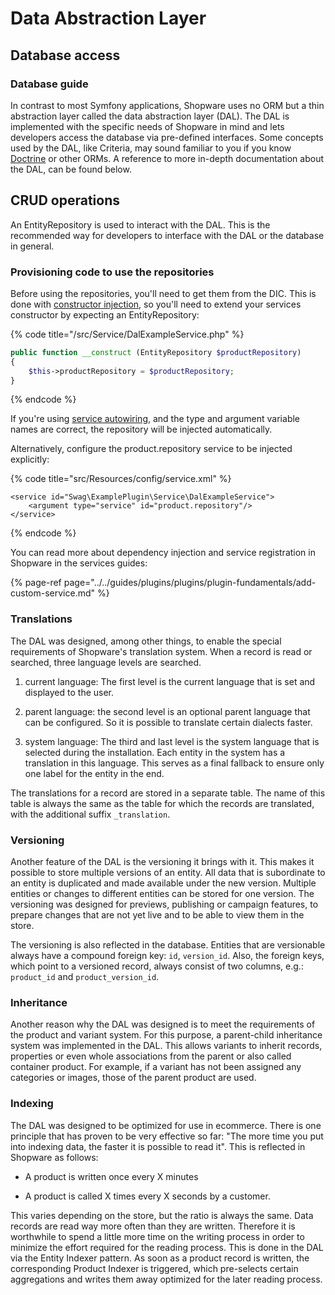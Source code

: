 # Data Abstraction Layer

## Database access

### Database guide

In contrast to most Symfony applications, Shopware uses no ORM but a thin abstraction layer called the data abstraction layer \(DAL\). The DAL is implemented with the specific needs of Shopware in mind and lets developers access the database via pre-defined interfaces. Some concepts used by the DAL, like Criteria, may sound familiar to you if you know [Doctrine](https://symfony.com/doc/current/doctrine.html) or other ORMs. A reference to more in-depth documentation about the DAL, can be found below.

## CRUD operations

An EntityRepository is used to interact with the DAL. This is the recommended way for developers to interface with the DAL or the database in general.

### Provisioning code to use the repositories

Before using the repositories, you'll need to get them from the DIC. This is done with [constructor injection](https://symfony.com/doc/current/service_container/injection_types.html#constructor-injection), so you'll need to extend your services constructor by expecting an EntityRepository:

{% code title="<plugin root>/src/Service/DalExampleService.php" %}

```php
public function __construct (EntityRepository $productRepository)
{
    $this->productRepository = $productRepository;
}
```

{% endcode %}

If you're using [service autowiring](https://symfony.com/doc/current/service_container/autowiring.html), and the type and argument variable names are correct, the repository will be injected automatically.

Alternatively, configure the product.repository service to be injected explicitly:

{% code title="<plugin root>src/Resources/config/service.xml" %}

```markup
<service id="Swag\ExamplePlugin\Service\DalExampleService">
    <argument type="service" id="product.repository"/>
</service>
```

{% endcode %}

You can read more about dependency injection and service registration in Shopware in the services guides:

{% page-ref page="../../guides/plugins/plugins/plugin-fundamentals/add-custom-service.md" %}

### Translations

The DAL was designed, among other things, to enable the special requirements of Shopware's translation system. When a record is read or searched, three language levels are searched.

1. current language: The first level is the current language that is set and displayed to the user.

1. parent language: the second level is an optional parent language that can be configured. So it is possible to translate certain dialects faster.

1. system language: The third and last level is the system language that is selected during the installation. Each entity in the system has a translation in this language. This serves as a final fallback to ensure only one label for the entity in the end.

The translations for a record are stored in a separate table. The name of this table is always the same as the table for which the records are translated, with the additional suffix `_translation`.

### Versioning

Another feature of the DAL is the versioning it brings with it. This makes it possible to store multiple versions of an entity. All data that is subordinate to an entity is duplicated and made available under the new version. Multiple entities or changes to different entities can be stored for one version. The versioning was designed for previews, publishing or campaign features, to prepare changes that are not yet live and to be able to view them in the store.

The versioning is also reflected in the database. Entities that are versionable always have a compound foreign key: `id`, `version_id`. Also, the foreign keys, which point to a versioned record, always consist of two columns, e.g.: `product_id` and `product_version_id`.

### Inheritance

Another reason why the DAL was designed is to meet the requirements of the product and variant system. For this purpose, a parent-child inheritance system was implemented in the DAL. This allows variants to inherit records, properties or even whole associations from the parent or also called container product. For example, if a variant has not been assigned any categories or images, those of the parent product are used.

### Indexing

The DAL was designed to be optimized for use in ecommerce. There is one principle that has proven to be very effective so far: "The more time you put into indexing data, the faster it is possible to read it". This is reflected in Shopware as follows:

* A product is written once every X minutes

* A product is called X times every X seconds by a customer.

This varies depending on the store, but the ratio is always the same. Data records are read way more often than they are written. Therefore it is worthwhile to spend a little more time on the writing process in order to minimize the effort required for the reading process. This is done in the DAL via the Entity Indexer pattern. As soon as a product record is written, the corresponding Product Indexer is triggered, which pre-selects certain aggregations and writes them away optimized for the later reading process.
